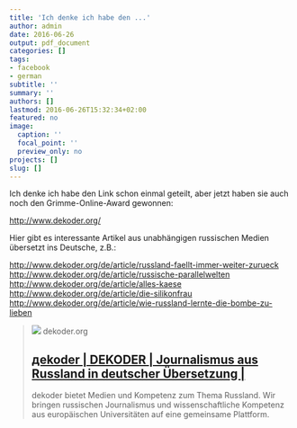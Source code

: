 ```yaml
---
title: 'Ich denke ich habe den ...'
author: admin
date: 2016-06-26
output: pdf_document
categories: []
tags:
- facebook
- german
subtitle: ''
summary: ''
authors: []
lastmod: 2016-06-26T15:32:34+02:00
featured: no
image:
  caption: ''
  focal_point: ''
  preview_only: no
projects: []
slug: []
---
```

Ich denke ich habe den Link schon einmal geteilt, aber jetzt haben sie auch noch den Grimme-Online-Award gewonnen:

http://www.dekoder.org/

Hier gibt es interessante Artikel aus unabhängigen russischen Medien übersetzt ins Deutsche, z.B.:

http://www.dekoder.org/de/article/russland-faellt-immer-weiter-zurueck
http://www.dekoder.org/de/article/russische-parallelwelten
http://www.dekoder.org/de/article/alles-kaese
http://www.dekoder.org/de/article/die-silikonfrau
http://www.dekoder.org/de/article/wie-russland-lernte-die-bombe-zu-lieben
> [![](http://www.dekoder.org/dekoder-logo-1200x1200-new.png)](http://www.dekoder.org/)
> dekoder.org
> ## [дekoder | DEKODER | Journalismus aus Russland in deutscher Übersetzung |](http://www.dekoder.org/)
>
>dekoder bietet Medien und Kompetenz zum Thema Russland. Wir bringen russischen Journalismus und wissenschaftliche Kompetenz aus europäischen Universitäten auf eine gemeinsame Plattform.

